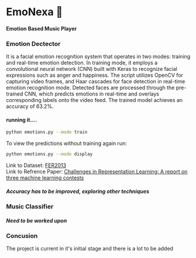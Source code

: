 # EmoNexa 🎵
#### Emotion Based Music Player

### Emotion Dectector

<p> It is a facial emotion recognition system that operates in two modes: training and real-time emotion detection. In training mode, it employs a convolutional neural network (CNN) built with Keras to recognize facial expressions such as anger and happiness. The script utilizes OpenCV for capturing video frames, and Haar cascades for face detection in real-time emotion recognition mode. Detected faces are processed through the pre-trained CNN, which predicts emotions in real-time and overlays corresponding labels onto the video feed. The trained model achieves an accuracy of 63.2%.  </p>

#### running it....

```bash
python emotions.py --mode train
```

To view the predictions without training again run:  

```bash
python emotions.py --mode display
```

Link to Dataset: [FER2013](https://www.kaggle.com/datasets/deadskull7/fer2013/)
<br>
Link to Refrence Paper: [Challenges in Representation Learning: A report
on three machine learning contests](https://arxiv.org/pdf/1307.0414.pdf)

##### Accuracy has to be improved, exploring other techniques

### Music Classifier

##### Need to be worked upon

### Concusion

<p> The project is current in it's initial stage and there is a lot to be added </p>
